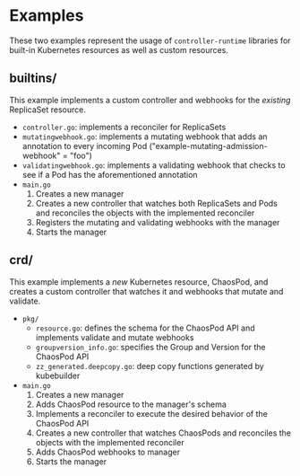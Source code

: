 # Examples

These two examples represent the usage of `controller-runtime` libraries for built-in Kubernetes resources as well as custom resources.

## builtins/

This example implements a custom controller and webhooks for the *existing* ReplicaSet resource.

* `controller.go`: implements a reconciler for ReplicaSets
* `mutatingwebhook.go`: implements a mutating webhook that adds an annotation to every incoming Pod ("example-mutating-admission-webhook" = "foo")
* `validatingwebhook.go`: implements a validating webhook that checks to see if a Pod has the aforementioned annotation
* `main.go`
    1. Creates a new manager
    2. Creates a new controller that watches both ReplicaSets and Pods and reconciles the objects with the implemented reconciler
    3. Registers the mutating and validating webhooks with the manager
    4. Starts the manager

## crd/

This example implements a *new* Kubernetes resource, ChaosPod, and creates a custom controller that watches it and webhooks that mutate and validate.

* `pkg/`
    * `resource.go`: defines the schema for the ChaosPod API and implements validate and mutate webhooks
    * `groupversion_info.go`: specifies the Group and Version for the ChaosPod API
    * `zz_generated.deepcopy.go`: deep copy functions generated by kubebuilder
* `main.go`
    1. Creates a new manager
    2. Adds ChaosPod resource to the manager's schema
    3. Implements a reconciler to execute the desired behavior of the ChaosPod API
    4. Creates a new controller that watches ChaosPods and reconciles the objects with the implemented reconciler
    5. Adds ChaosPod webhooks to manager
    6. Starts the manager